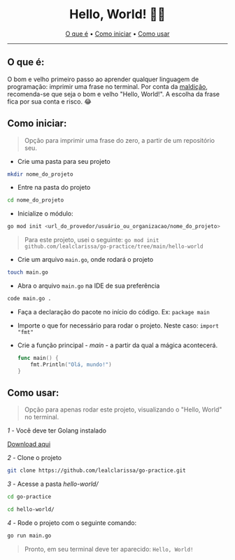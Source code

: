 <h1 align="center">Hello, World! 👋🏽</h1>  


<p align="center">
  <a href="#o-que-é">O que é</a> •
  <a href="#como-iniciar">Como iniciar</a> •
  <a href="#como-usar">Como usar</a>
</p>  

---
## O que é:

O bom e velho primeiro passo ao aprender qualquer linguagem de programação: imprimir uma frase no terminal. Por conta da [maldição](https://digitalinnovation.one/artigos/cuidado-para-os-iniciantes-a-maldicao-do-ola-mundo), recomenda-se que seja o bom e velho "Hello, World!". A escolha da frase fica por sua conta e risco. 😂

## Como iniciar:  
> Opção para imprimir uma frase do zero, a partir de um repositório seu.

* Crie uma pasta para seu projeto

```bash
mkdir nome_do_projeto
````

* Entre na pasta do projeto

```bash
cd nome_do_projeto
```

* Inicialize o módulo:  

```bash
go mod init <url_do_provedor/usuário_ou_organizacao/nome_do_projeto>
```   

> Para este projeto, usei o seguinte: `go mod init github.com/lealclarissa/go-practice/tree/main/hello-world`  

* Crie um arquivo `main.go`, onde rodará o projeto

```bash
touch main.go
```

* Abra o arquivo `main.go` na IDE de sua preferência

```bash
code main.go .
```  

* Faça a declaração do pacote no início do código. Ex: `package main`  

* Importe o que for necessário para rodar o projeto. Neste caso: `import "fmt"`    

* Crie a função principal - *main* - a partir da qual a mágica acontecerá.    
    ```go
    func main() {  
        fmt.Println("Olá, mundo!")
    }
    ```  
  
## Como usar:  
> Opção para apenas rodar este projeto, visualizando o "Hello, World" no terminal.  

*1* - Você deve ter Golang instalado

[Download aqui](https://golang.org/dl/)

*2* - Clone o projeto 

```bash
git clone https://github.com/lealclarissa/go-practice.git
```

*3* - Acesse a pasta *hello-world/*  

```bash
cd go-practice
```   
```bash
cd hello-world/
```

*4* - Rode o projeto com o seguinte comando:  

```bash  
go run main.go    
```  

> Pronto, em seu terminal deve ter aparecido: `Hello, World!`